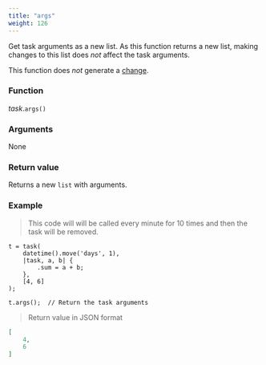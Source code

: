 ```yaml
---
title: "args"
weight: 126
---
```


Get task arguments as a new list.
As this function returns a new list, making changes to this list does *not* affect the task arguments.

This function does *not* generate a [change](../../../overview/changes).

### Function

*task*.`args()`

### Arguments

None

### Return value

Returns a new `list` with arguments.

### Example

> This code will will be called every minute for 10 times and then the task will be removed.

```thingsdb,json_response
t = task(
    datetime().move('days', 1),
    |task, a, b| {
        .sum = a + b;
    },
    [4, 6]
);

t.args();  // Return the task arguments
```

> Return value in JSON format

```json
[
    4,
    6
]
```
